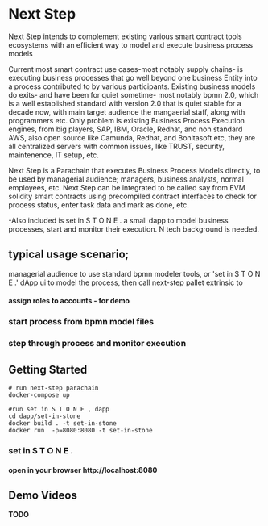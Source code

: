 # Next Step

Next Step intends to complement existing various smart contract tools ecosystems with an efficient way to model and execute business process models

Current most smart contract use cases-most notably supply chains- is executing business processes that go well beyond one business Entity into a process contributed to by various participants.
Existing business models do exits- and have been for quiet sometime- most notably bpmn 2.0, which is a well established standard with version 2.0 that is quiet stable for a decade now, with main target audience the mangaerial staff, along with programmers etc.
Only problem is existing Business Process Execution engines, from big players, SAP, IBM, Oracle, Redhat, and non standard AWS, also open source like Camunda, Redhat, and Bonitasoft etc, they are all centralized servers with common issues, like TRUST, security, maintenence, IT setup, etc.

Next Step is a Parachain that executes Business Process Models directly, to be used by managerial audience; managers, business analysts, normal employees, etc. Next Step can be integrated to be called say from EVM solidity smart contracts using precompiled contract interfaces to check for process status, enter task data and mark as done, etc.

-Also included is set in S T O N E . a small dapp to model business processes, start and monitor their execution. N tech background is needed.

## typical usage scenario;
managerial audience to use standard bpmn modeler tools, or 'set in S T O N E .' dApp ui to model the process, then call next-step pallet extrinsic to 

#### assign roles to accounts - for demo
### start process from bpmn model files
### step through process and monitor execution 


## Getting Started

```
# run next-step parachain
docker-compose up

#run set in S T O N E , dapp
cd dapp/set-in-stone
docker build . -t set-in-stone
docker run  -p=8080:8080 -t set-in-stone

```
### set in S T O N E .
#### open in your browser http://localhost:8080


## Demo Videos

**TODO**
